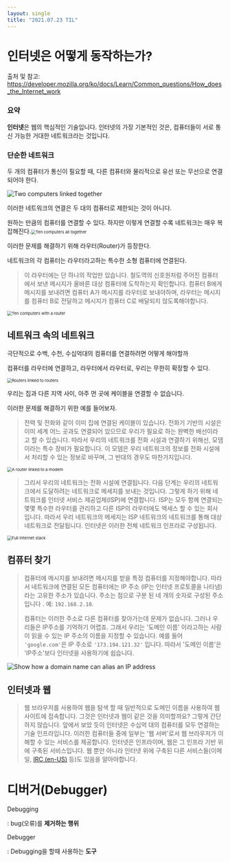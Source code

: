 ```yaml
---
layout: single
title: "2021.07.23 TIL"
---
```


# 인터넷은 어떻게 동작하는가?

출처 및 참고: https://developer.mozilla.org/ko/docs/Learn/Common_questions/How_does_the_Internet_work

### 요약

**인터넷**은 웹의 핵심적인 기술입니다. 인터넷의 가장 기본적인 것은, 컴퓨터들이 서로 통신 가능한 거대한 네트워크라는 것입니다.



### 단순한 네트워크

두 개의 컴퓨터가 통신이 필요할 때, 다른 컴퓨터와 물리적으로 유선 또는 무선으로 연결되어야 한다.



![Two computers linked together](https://mdn.mozillademos.org/files/8441/internet-schema-1.png)

이러한 네트워크의 연결은 두 대의 컴퓨터로 제한되는 것이 아니다.

원하는 만큼의 컴퓨터를 연결할 수 있다. 하지만 이렇게 연결할 수록 네트워크는 매우 복잡해진다.<img src="https://mdn.mozillademos.org/files/8443/internet-schema-2.png" alt="Ten computers all together" style="zoom: 67%;" />

이러한 문제를 해결하기 위해 라우터(Router)가 등장한다.

네트워크의 각 컴퓨터는 라우터라고하는 특수한 소형 컴퓨터에 연결된다.

> 이 라우터에는 단 하나의 작업만 있습니다. 철도역의 신호원처럼 주어진 컴퓨터에서 보낸 메시지가 올바른 대상 컴퓨터에 도착하는지 확인합니다. 컴퓨터 B에게 메시지를 보내려면 컴퓨터 A가 메시지를 라우터로 보내야하며, 라우터는 메시지를 컴퓨터 B로 전달하고 메시지가 컴퓨터 C로 배달되지 않도록해야합니다.

<img src="https://mdn.mozillademos.org/files/8445/internet-schema-3.png" alt="Ten computers with a router" style="zoom: 67%;" />



## 네트워크 속의 네트워크

극단적으로 수백, 수천, 수십억대의 컴퓨터를 연결하려면 어떻게 해야할까

컴퓨터를 라우터에 연결하고, 라우터에서 라우터로, 우리는 무한히 확장할 수 있다.

<img src="https://mdn.mozillademos.org/files/8449/internet-schema-5.png" alt="Routers linked to routers" style="zoom:67%;" />

우리는 집과 다른 지역 사이, 아주 먼 곳에 케이블을 연결할 수 없습니다.

이러한 문제를 해결하기 위한 예를 들어보자.

> 전력 및 전화와 같이 이미 집에 연결된 케이블이 있습니다. 전화기 기반의 시설은 이미 세계 어느 곳과도 연결되어 있으므로 우리가 필요로 하는 완벽한 배선이라고 할 수 있습니다. 따라서 우리의 네트워크를 전화 시설과 연결하기 위해선, 모뎀이라는 특수 장비가 필요합니다. 이 모뎀은 우리 네트워크의 정보를 전화 시설에서 처리할 수 있는 정보로 바꾸며, 그 반대의 경우도 마찬가지입니다.

<img src="https://mdn.mozillademos.org/files/8451/internet-schema-6.png" alt="A router linked to a modem" style="zoom:67%;" />

> 그리서 우리의 네트워크는 전화 시설에 연결됩니다. 다음 단계는 우리의 네트워크에서 도달하려는 네트워크로 메세지를 보내는 것입니다. 그렇게 하기 위해 네트워크를 인터넷 서비스 제공업체(ISP)에 연결합니다. ISP는 모두 함께 연결되는 몇몇 특수한 라우터를 관리하고 다른 ISP의 라우터에도 엑세스 할 수 있는 회사입니다. 따라서 우리 네트워크의 메세지는 ISP 네트워크의 네트워크를 통해 대상 네트워크로 전달됩니다. 인터넷은 이러한 전체 네트워크 인프라로 구성됩니다.

<img src="https://mdn.mozillademos.org/files/8453/internet-schema-7.png" alt="Full Internet stack" style="zoom:67%;" />



## 컴퓨터 찾기

> 컴퓨터에 메시지를 보내려면 메시지를 받을 특정 컴퓨터를 지정해야합니다. 따라서 네트워크에 연결된 모든 컴퓨터에는 IP 주소 (IP는 인터넷 프로토콜을 나타냄)라는 고유한 주소가 있습니다. 주소는 점으로 구분 된 네 개의 숫자로 구성된 주소입니다 . 예: `192.168.2.10`.
>
> 컴퓨터는 이러한 주소로 다른 컴퓨터를 찾아가는데 문제가 없습니다. 그러나 우리들은 IP주소를 기억하기 어렵죠. 그래서 우리는 '도메인 이름' 이라고하는 사람이 읽을 수 있는 IP 주소의 이름을 지정할 수 있습니다. 예를 들어 `'google.com'`은 IP 주소로 `'173.194.121.32'` 입니다. 따라서 '도메인 이름'은 'IP주소'보다 인터넷을 사용하기에 쉽습니다.

<img src="https://mdn.mozillademos.org/files/8405/dns-ip.png" alt="Show how a domain name can alias an IP address"  />



## 인터넷과 웹

> 웹 브라우저를 사용하여 웹을 탐색 할 때 일반적으로 도메인 이름을 사용하여 웹 사이트에 접속합니다. 그것은 인터넷과 웹이 같은 것을 의미할까요? 그렇게 간단하지 않습니다. 앞에서 보았 듯이 인터넷은 수십억 대의 컴퓨터를 모두 연결하는 기술 인프라입니다. 이러한 컴퓨터들 중에 일부는 '웹 서버'로서 웹 브라우저가 이해할 수 있는 서비스를 제공합니다. 인터넷은 인프라이며, 웹은 그 인프라 기반 위에 구축된 서비스입니다. 웹 뿐만 아니라 인터넷 위에 구축된 다른 서비스들(이메일, [IRC (en-US)](https://developer.mozilla.org/en-US/docs/Glossary/IRC) 등)도 있음을 알아야합니다.





# 디버거(Debugger)

Debugging

: bug(오류)를 **제거하는 행위**

Debugger

:  Debugging을 할때 사용하는 **도구**

